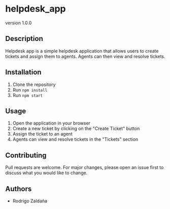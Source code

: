 # helpdesk_app

version 1.0.0

## Description

Helpdesk app is a simple helpdesk application that allows users to create tickets and assign them to agents. Agents can then view and resolve tickets.

## Installation

1. Clone the repository
2. Run `npm install`
3. Run `npm start`

## Usage

1. Open the application in your browser
2. Create a new ticket by clicking on the "Create Ticket" button
3. Assign the ticket to an agent
4. Agents can view and resolve tickets in the "Tickets" section

## Contributing

Pull requests are welcome. For major changes, please open an issue first to discuss what you would like to change.

## Authors

- Rodrigo Zaldaña

